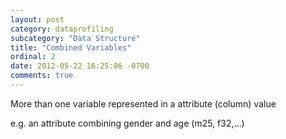 ```yaml
---
layout: post
category: dataprofiling
subcategory: "Data Structure"
title: "Combined Variables"
ordinal: 2
date: 2012-05-22 16:25:06 -0700
comments: true
---
```

More than one variable represented in a attribute (column) value

e.g. an attribute combining gender and age (m25, f32,…)
